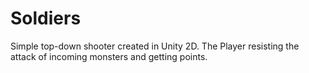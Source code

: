# Soldiers
Simple top-down shooter created in Unity 2D. The Player resisting the attack of incoming monsters and getting points.
